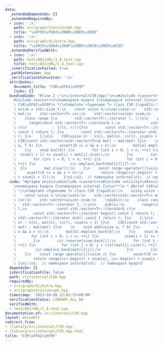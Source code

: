 ```yaml
---
data:
  _extendedDependsOn: []
  _extendedRequiredBy:
  - icon: ':x:'
    path: src/graph/StaticGraph.hpp
    title: "\u9759\u7684\u30B0\u30E9\u30D5"
  - icon: ':x:'
    path: src/graph/dijkstra.hpp
    title: "\u30C0\u30A4\u30AF\u30B9\u30C8\u30E9\u6CD5"
  _extendedVerifiedWith:
  - icon: ':x:'
    path: test/AOJ/GRL/1_A.test.cpp
    title: test/AOJ/GRL/1_A.test.cpp
  _isVerificationFailed: true
  _pathExtension: hpp
  _verificationStatusIcon: ':x:'
  attributes:
    document_title: "CSR\u5F62\u5F0F"
    links: []
  bundledCode: "#line 2 \"src/internal/CSR.hpp\"\n\n#include <cassert>\n#include <utility>\n\
    #include <vector>\n\nnamespace kyopro {\nnamespace internal {\n\n/**\n * @brief\
    \ CSR\u5F62\u5F0F\n */\ntemplate <typename T> class CSR {\npublic:\n    using\
    \ usize = std::size_t;\n    const usize n;\n\nprivate:\n    std::vector<std::vector<T>>\
    \ mat;\n    std::vector<T> csr;\n    std::vector<usize> ssum;\n    \npublic:\n\
    \    class range {\n        std::vector<T>::iterator l, r;\n\n    public:\n  \
    \      range(const std::vector<T>::iterator& l,\n              const std::vector<T>::iterator&\
    \ r)\n            : l(l), r(r){}\n        const std::vector<T>::iterator begin()\
    \ const { return l; }\n        const std::vector<T>::iterator end() const { return\
    \ r; }\n    };\n\n    CSR(usize n) : n(n), mat(n), csr(), ssum(n + 1) {}\n   \
    \ CSR(const std::vector<std::vector<T>>& mat) : mat(mat) {}\n    \n    void add(usize\
    \ a, T b) {\n        assert(0 <= a && a < n);\n        mat[a].emplace_back(b);\n\
    \    }\n    void build() {\n        for (int i = 0; i < n; ++i) {\n          \
    \  ssum[i + 1] += ssum[i] + mat[i].size();\n        }\n        csr.reserve(ssum.back());\n\
    \        for (int i = 0; i < n; ++i) {\n            for (int j = 0; j < (int)mat[i].size();\
    \ ++j) {\n                csr.emplace_back(mat[i][j]);\n            }\n      \
    \  }\n        mat.clear();\n    }\n    const range operator[](usize x) {\n   \
    \     assert(0 <= x && x < n);\n        return range(csr.begin() + ssum[x], csr.begin()\
    \ + ssum[x + 1]);\n    }\n};\n};  // namespace internal\n};  // namespace kyopro\n"
  code: "#pragma once\n\n#include <cassert>\n#include <utility>\n#include <vector>\n\
    \nnamespace kyopro {\nnamespace internal {\n\n/**\n * @brief CSR\u5F62\u5F0F\n\
    \ */\ntemplate <typename T> class CSR {\npublic:\n    using usize = std::size_t;\n\
    \    const usize n;\n\nprivate:\n    std::vector<std::vector<T>> mat;\n    std::vector<T>\
    \ csr;\n    std::vector<usize> ssum;\n    \npublic:\n    class range {\n     \
    \   std::vector<T>::iterator l, r;\n\n    public:\n        range(const std::vector<T>::iterator&\
    \ l,\n              const std::vector<T>::iterator& r)\n            : l(l), r(r){}\n\
    \        const std::vector<T>::iterator begin() const { return l; }\n        const\
    \ std::vector<T>::iterator end() const { return r; }\n    };\n\n    CSR(usize\
    \ n) : n(n), mat(n), csr(), ssum(n + 1) {}\n    CSR(const std::vector<std::vector<T>>&\
    \ mat) : mat(mat) {}\n    \n    void add(usize a, T b) {\n        assert(0 <=\
    \ a && a < n);\n        mat[a].emplace_back(b);\n    }\n    void build() {\n \
    \       for (int i = 0; i < n; ++i) {\n            ssum[i + 1] += ssum[i] + mat[i].size();\n\
    \        }\n        csr.reserve(ssum.back());\n        for (int i = 0; i < n;\
    \ ++i) {\n            for (int j = 0; j < (int)mat[i].size(); ++j) {\n       \
    \         csr.emplace_back(mat[i][j]);\n            }\n        }\n        mat.clear();\n\
    \    }\n    const range operator[](usize x) {\n        assert(0 <= x && x < n);\n\
    \        return range(csr.begin() + ssum[x], csr.begin() + ssum[x + 1]);\n   \
    \ }\n};\n};  // namespace internal\n};  // namespace kyopro"
  dependsOn: []
  isVerificationFile: false
  path: src/internal/CSR.hpp
  requiredBy:
  - src/graph/dijkstra.hpp
  - src/graph/StaticGraph.hpp
  timestamp: '2023-10-08 22:01:37+09:00'
  verificationStatus: LIBRARY_ALL_WA
  verifiedWith:
  - test/AOJ/GRL/1_A.test.cpp
documentation_of: src/internal/CSR.hpp
layout: document
redirect_from:
- /library/src/internal/CSR.hpp
- /library/src/internal/CSR.hpp.html
title: "CSR\u5F62\u5F0F"
---
```

